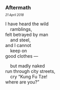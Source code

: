 ### Aftermath
<p style="margin:0; margin-top: -0.5rem">
  <em>
    <small><small>21 April 2018</small></small>
  </em>
</p>

I have heard the wild\
&nbsp;&nbsp;&nbsp;&nbsp;ramblings,\
felt betrayed by man\
&nbsp;&nbsp;&nbsp;&nbsp;and steel,\
and I cannot \
&nbsp;&nbsp;&nbsp;&nbsp;keep on \
good clothes —

&nbsp;&nbsp;&nbsp;&nbsp;but madly naked\
run through city streets,\
&nbsp;&nbsp;&nbsp;&nbsp;cry “Kung Fu Tze!\
where are you?”
